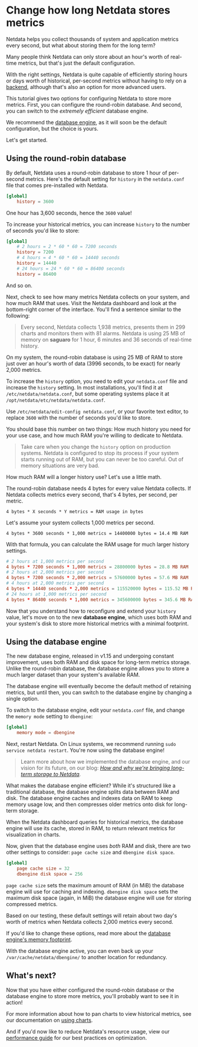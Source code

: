 # Change how long Netdata stores metrics

Netdata helps you collect thousands of system and application metrics every second, but what about storing them for the
long term?

Many people think Netdata can only store about an hour's worth of real-time metrics, but that's just the default
configuration. 

With the right settings, Netdata is quite capable of efficiently storing hours or days worth of historical, per-second
metrics without having to rely on a [backend](../../backends/), although that's also an option for more advanced users.

This tutorial gives two options for configuring Netdata to store more metrics. First, you can configure the round-robin
database. And second, you can switch to the _extremely efficient_ database engine.

We recommend the [database engine](#using-the-database-engine), as it will soon be the default configuration, but the
choice is yours.

Let's get started.

## Using the round-robin database

By default, Netdata uses a round-robin database to store 1 hour of per-second metrics. Here's the default setting for
`history` in the `netdata.conf` file that comes pre-installed with Netdata.

```conf
[global]
    history = 3600
```

One hour has 3,600 seconds, hence the `3600` value!

To increase your historical metrics, you can increase `history` to the number of seconds you'd like to store:

```conf
[global]
    # 2 hours = 2 * 60 * 60 = 7200 seconds
    history = 7200
    # 4 hours = 4 * 60 * 60 = 14440 seconds
    history = 14440
    # 24 hours = 24 * 60 * 60 = 86400 seconds
    history = 86400
```

And so on.

Next, check to see how many metrics Netdata collects on your system, and how much RAM that uses. Visit the Netdata
dashboard and look at the bottom-right corner of the interface. You'll find a sentence similar to the following:

> Every second, Netdata collects 1,938 metrics, presents them in 299 charts and monitors them with 81 alarms. Netdata is
> using 25 MB of memory on **saguaro** for 1 hour, 6 minutes and 36 seconds of real-time history.

On my system, the round-robin database is using 25 MB of RAM to store just over an hour's worth of data (3996 seconds,
to be exact) for nearly 2,000 metrics.

To increase the `history` option, you need to edit your `netdata.conf` file and increase the `history` setting. In most
installations, you'll find it at `/etc/netdata/netdata.conf`, but some operating systems place it at
`/opt/netdata/etc/netdata/netdata.conf`. 

Use `/etc/netdata/edit-config netdata.conf`, or your favorite text editor, to replace `3600` with the number of seconds
you'd like to store.

You should base this number on two things: How much history you need for your use case, and how much RAM you're willing
to dedicate to Netdata.

> Take care when you change the `history` option on production systems. Netdata is configured to stop its process if
> your system starts running out of RAM, but you can never be too careful. Out of memory situations are very bad.

How much RAM will a longer history use? Let's use a little math.

The round-robin database needs 4 bytes for every value Netdata collects. If Netdata collects metrics every second,
that's 4 bytes, per second, per metric.

```text
4 bytes * X seconds * Y metrics = RAM usage in bytes
```

Let's assume your system collects 1,000 metrics per second.

```text
4 bytes * 3600 seconds * 1,000 metrics = 14400000 bytes = 14.4 MB RAM
```

With that formula, you can calculate the RAM usage for much larger history settings.

```conf
# 2 hours at 1,000 metrics per second
4 bytes * 7200 seconds * 1,000 metrics = 28800000 bytes = 28.8 MB RAM
# 2 hours at 2,000 metrics per second
4 bytes * 7200 seconds * 2,000 metrics = 57600000 bytes = 57.6 MB RAM
# 4 hours at 2,000 metrics per second
4 bytes * 14440 seconds * 2,000 metrics = 115520000 bytes = 115.52 MB RAM
# 24 hours at 1,000 metrics per second
4 bytes * 86400 seconds * 1,000 metrics = 345600000 bytes = 345.6 MB RAM
```

Now that you understand how to reconfigure and extend your `history` value, let's move on to the new **database
engine**, which uses both RAM and your system's disk to store more historical metrics with a minimal footprint.

## Using the database engine

The new database engine, released in v1.15 and undergoing constant improvement, uses both RAM and disk space for
long-term metrics storage. Unlike the round-robin database, the database engine allows you to store a much larger
dataset than your system's available RAM.

The database engine will eventually become the default method of retaining metrics, but until then, you can switch to
the database engine by changing a single option.

To switch to the database engine, edit your `netdata.conf` file, and change the `memory mode` setting to `dbengine`:

```conf
[global]
    memory mode = dbengine
```

Next, restart Netdata. On Linux systems, we recommend running `sudo service netdata restart`. You're now using the
database engine!

> Learn more about how we implemented the database engine, and our vision for its future, on our blog: [_How and why
> we're bringing long-term storage to Netdata_](https://blog.netdata.cloud/posts/db-engine/).

What makes the database engine efficient? While it's structured like a traditional database, the database engine splits
data between RAM and disk. The database engine caches and indexes data on RAM to keep memory usage low, and then
compresses older metrics onto disk for long-term storage.

When the Netdata dashboard queries for historical metrics, the database engine will use its cache, stored in RAM, to
return relevant metrics for visualization in charts.

Now, given that the database engine uses _both_ RAM and disk, there are two other settings to consider: `page cache
size` and `dbengine disk space`.

```conf
[global]
    page cache size = 32
    dbengine disk space = 256
```

`page cache size` sets the maximum amount of RAM (in MiB) the database engine will use for caching and indexing.
`dbengine disk space` sets the maximum disk space (again, in MiB) the database engine will use for storing compressed
metrics.

Based on our testing, these default settings will retain about two day's worth of metrics when Netdata collects 2,000
metrics every second.

If you'd like to change these options, read more about the [database engine's memory
footprint](../../database/engine/README.md#memory-requirements).

With the database engine active, you can even back up your `/var/cache/netdata/dbengine/` to another location for
redundancy.

## What's next?

Now that you have either configured the round-robin database or the database engine to store more metrics, you'll
probably want to see it in action!

For more information about how to pan charts to view historical metrics, see our documentation on [using
charts](../../web/README.md#using-charts).

And if you'd now like to reduce Netdata's resource usage, view our [performance guide](../Performance.md) for our best
practices on optimization.
